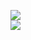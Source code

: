 [![](https://img.shields.io/badge/Made%20With-Github%20Spray-lightgrey.svg?style=for-the-badge&logo=github)](https://github.com/Annihil/github-spray#11490)  
[![](https://i.imgur.com/2DrTn0Z.gif)](https://github.com/Annihil/github-spray)